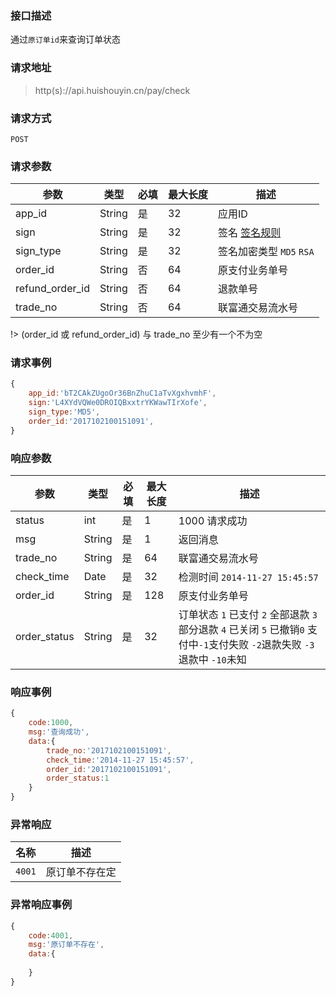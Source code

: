 ### 接口描述
通过`原订单id`来查询订单状态
### 请求地址
> http(s)://api.huishouyin.cn/pay/check

### 请求方式
`POST`
### 请求参数
|参数|类型|必填|最大长度|描述|
|-----|-----|-----|-----|-----|
|app_id|String|是|32|应用ID|
|sign|String|是|32|签名 [签名规则](/main/sign)|
|sign_type|String|是|32|签名加密类型 `MD5` `RSA`|
|order_id|String|否|64|原支付业务单号|
|refund_order_id|String|否|64|退款单号|
|trade_no|String|否|64|联富通交易流水号|

!> (order_id 或 refund_order_id)  与 trade_no 至少有一个不为空

### 请求事例
```javascript
{
    app_id:'bT2CAkZUgoOr36BnZhuC1aTvXgxhvmhF',
    sign:'L4XYdVQWe0DROIQBxxtrYKWawTIrXofe',
    sign_type:'MD5',
    order_id:'2017102100151091',
}
```
### 响应参数
|参数|类型|必填|最大长度|描述|
|-----|-----|-----|-----|-----|
|status|int|是|1|1000 请求成功 |
|msg|String|是|1|返回消息|
|trade_no|String|是|64|联富通交易流水号|
|check_time|Date|是|32|检测时间 `2014-11-27 15:45:57`|
|order_id|String|是|128|原支付业务单号|
|order_status|String|是|32|订单状态 `1` 已支付 `2` 全部退款 `3`部分退款 `4` 已关闭 `5` 已撤销`0` 支付中`-1`支付失败 `-2`退款失败  `-3` 退款中 `-10`未知 |
### 响应事例
```javascript
{
    code:1000,
    msg:'查询成功',
    data:{
        trade_no:'2017102100151091',
        check_time:'2014-11-27 15:45:57',
        order_id:'2017102100151091',
        order_status:1
    }
}
```
### 异常响应
|名称|描述|
|-----|-----|
|`4001`|原订单不存在定|
### 异常响应事例
```javascript
{
    code:4001,
    msg:'原订单不存在',
    data:{
        
    }
}
```